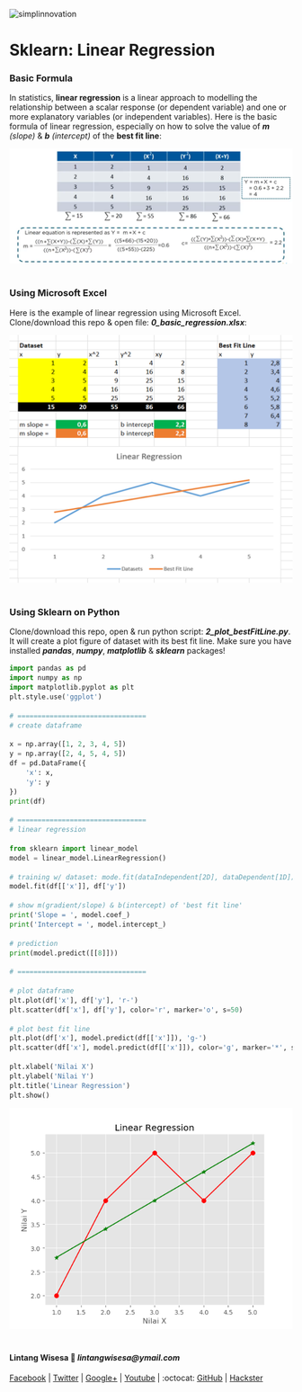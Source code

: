 ![simplinnovation](https://4.bp.blogspot.com/-f7YxPyqHAzY/WJ6VnkvE0SI/AAAAAAAADTQ/0tDQPTrVrtMAFT-q-1-3ktUQT5Il9FGdQCLcB/s350/simpLINnovation1a.png)

# Sklearn: Linear Regression

### **Basic Formula**

In statistics, __linear regression__ is a linear approach to modelling the relationship between a scalar response (or dependent variable) and one or more explanatory variables (or independent variables). Here is the basic formula of linear regression, especially on how to solve the value of _**m** (slope)_ & _**b** (intercept)_ of the **best fit line**:

![Rumus Linear Regression](./0_aformula.png)

#

### **Using Microsoft Excel**

Here is the example of linear regression using Microsoft Excel. Clone/download this repo & open file: __*0_basic_regression.xlsx*__:

![Linear Regression](./0_basic_regression_excel.png)

#

### **Using Sklearn on Python**

Clone/download this repo, open & run python script: __*2_plot_bestFitLine.py*__. It will create a plot figure of dataset with its best fit line. Make sure you have installed __*pandas*__, __*numpy*__, __*matplotlib*__ & __*sklearn*__ packages!

```python
import pandas as pd
import numpy as np
import matplotlib.pyplot as plt
plt.style.use('ggplot')

# ================================
# create dataframe

x = np.array([1, 2, 3, 4, 5])
y = np.array([2, 4, 5, 4, 5])
df = pd.DataFrame({
    'x': x,
    'y': y
})
print(df)

# ================================
# linear regression

from sklearn import linear_model
model = linear_model.LinearRegression()

# training w/ dataset: mode.fit(dataIndependent[2D], dataDependent[1D])
model.fit(df[['x']], df['y'])

# show m(gradient/slope) & b(intercept) of 'best fit line'
print('Slope = ', model.coef_)
print('Intercept = ', model.intercept_)

# prediction
print(model.predict([[8]]))

# ================================

# plot dataframe
plt.plot(df['x'], df['y'], 'r-')
plt.scatter(df['x'], df['y'], color='r', marker='o', s=50)

# plot best fit line
plt.plot(df['x'], model.predict(df[['x']]), 'g-')
plt.scatter(df['x'], model.predict(df[['x']]), color='g', marker='*', s=50)

plt.xlabel('Nilai X')
plt.ylabel('Nilai Y')
plt.title('Linear Regression')
plt.show()
```

![Linear Regression](./2_plot_bestFitLine.png)

#

#### Lintang Wisesa :love_letter: _lintangwisesa@ymail.com_

[Facebook](https://www.facebook.com/lintangbagus) | 
[Twitter](https://twitter.com/Lintang_Wisesa) |
[Google+](https://plus.google.com/u/0/+LintangWisesa1) |
[Youtube](https://www.youtube.com/user/lintangbagus) | 
:octocat: [GitHub](https://github.com/LintangWisesa) |
[Hackster](https://www.hackster.io/lintangwisesa)